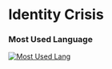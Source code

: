 # Identity Crisis

### Most Used Language
[![Most Used Lang](https://github-readme-stats.vercel.app/api/top-langs/?username=imniwa&layout=compact&langs_count=10&hide=jupyter%20notebook,html,css,vue,blade,php,shell,batchfile,roff&hide_title=true)](https://github.com/anuraghazra/github-readme-stats)
